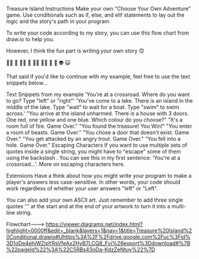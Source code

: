 Treasure Island
Instructions
Make your own "Choose Your Own Adventure" game. Use conditionals such as if, else, and elif statements to lay out the logic and the story's path in your program.

To write your code according to my story, you can use this flow chart from draw.io to help you.

However, I think the fun part is writing your own story 😊

🧞‍♂️ 🐊 🧙‍♂️ 🧟 🧚‍♂️ 🧝‍♂️ 🥷 🤖 👽 🙀

That said if you'd like to continue with my example, feel free to use the text snippets below...

Text Snippets from my example
'You're at a crossroad. Where do you want to go? Type "left" or "right"'
'You've come to a lake. There is an island in the middle of the lake. Type "wait" to wait for a boat. Type "swim" to swim across.'
"You arrive at the island unharmed. There is a house with 3 doors. One red, one yellow and one blue. Which colour do you choose?"
"It's a room full of fire. Game Over."
"You found the treasure! You Win!"
"You enter a room of beasts. Game Over."
"You chose a door that doesn't exist. Game Over."
"You get attacked by an angry trout. Game Over."
"You fell into a hole. Game Over."
Escaping Characters
If you want to use multiple sets of quotes inside a single string, you might have to "escape" some of them using the backslash \. You can see this in my first sentence: 'You're at a crossroad...'. More on escaping characters here.

Extensions
Have a think about how you might write your program to make a player's answers less case-sensitive. In other words, your code should work regardless of whether your user answers "left" or "Left".

You can also add your own ASCII art. Just remember to add three single quotes ''' at the start and at the end of your artwork to turn it into a multi-line string.


Flowchart---> https://viewer.diagrams.net/index.html?highlight=0000ff&edit=_blank&layers=1&nav=1&title=Treasure%20Island%20Conditional.drawio#Uhttps%3A%2F%2Fdrive.google.com%2Fuc%3Fid%3D1oDe4ehjWZipYRsVfeAx2HyB7LCQ8_Fvi%26export%3Ddownload#%7B%22pageId%22%3A%22C5RBs43oDa-KdzZeNtuy%22%7D
